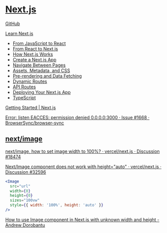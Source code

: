 # [Next.js](https://nextjs.org/)
[GitHub](https://github.com/vercel/next.js/)

[Learn Next.js](https://nextjs.org/learn/foundations/about-nextjs)
- [From JavaScript to React](https://nextjs.org/learn/foundations/from-javascript-to-react)
- [From React to Next.js](https://nextjs.org/learn/foundations/from-react-to-nextjs)
- [How Next.js Works](https://nextjs.org/learn/foundations/how-nextjs-works)
- [Create a Next.js App](https://nextjs.org/learn/basics/create-nextjs-app)
- [Navigate Between Pages](https://nextjs.org/learn/basics/navigate-between-pages)
- [Assets, Metadata, and CSS](https://nextjs.org/learn/basics/assets-metadata-css)
- [Pre-rendering and Data Fetching](https://nextjs.org/learn/basics/data-fetching)
- [Dynamic Routes](https://nextjs.org/learn/basics/dynamic-routes)
- [API Routes](https://nextjs.org/learn/basics/api-routes)
- [Deploying Your Next.js App](https://nextjs.org/learn/basics/deploying-nextjs-app)
- [TypeScript](https://nextjs.org/learn/excel/typescript)

[Getting Started | Next.js](https://nextjs.org/docs)

[Error: listen EACCES: permission denied 0.0.0.0:3000 · Issue #1668 · BrowserSync/browser-sync](https://github.com/BrowserSync/browser-sync/issues/1668)

## [next/image](https://nextjs.org/docs/api-reference/next/image)
[next/image, how to set image width to 100%? · vercel/next.js · Discussion #18474](https://github.com/vercel/next.js/discussions/18474)

[Next/Image component does not work with height="auto" · vercel/next.js · Discussion #32596](https://github.com/vercel/next.js/discussions/32596)
```jsx
<Image
  src="url"
  width={0}
  height={0}
  sizes="100vw"
  style={{ width: '100%', height: 'auto' }}
/>
```

[How to use Image component in Next.js with unknown width and height - Andrew Dorobantu](https://notion-andrew.vercel.app/blog/next-image-component)